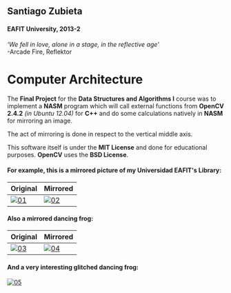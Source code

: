 ## Santiago Zubieta
#### EAFIT University, 2013-2

*'We fell in love, alone in a stage, in the reflective age'*  
-Arcade Fire, Reflektor

# Computer Architecture
The **Final Project** for the **Data Structures and Algorithms I** course was to implement a **NASM** program which will call external functions from **OpenCV 2.4.2** _(in Ubuntu 12.04)_ for **C++** and do some calculations natively in **NASM** for mirroring an image.

The act of mirroring is done in respect to the vertical middle axis.

This software itself is under the **MIT License** and done for educational purposes. **OpenCV** uses the **BSD License**.

#### For example, this is a mirrored picture of my **Universidad EAFIT**'s Library:

| Original | Mirrored    |
| --- | --- |
| [![01]][01] | [![02]][02] |

#### Also a mirrored dancing frog:

| Original | Mirrored    |
| --- | --- |
| [![03]][03] | [![04]][04] |
 
#### And a very interesting glitched dancing frog:
[![05]][05]

[01]: https://i.imgur.com/Qu2k8DK.jpg "University Library"
[02]: https://i.imgur.com/AFJQehz.jpg "Mirrored University Library"
[03]: https://i.imgur.com/2rmL6ii.jpg "Original Dancing Frog"
[04]: https://i.imgur.com/RagAJsD.jpg "Mirrored Dancing Frog"
[05]: https://i.imgur.com/fNlT9Ff.png "Glitched Dancing Frog"
